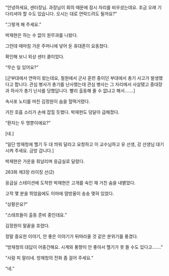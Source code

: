 “안녕하세요, 센터장님. 과장님이 회의 때문에 잠시 자리를 비우셨는데요. 조금 오래 기다리셔야 할 수도 있습니다. 오시는 대로 연락드려도 될까요?”

“그렇게 해 주세요.”

박재현은 하는 수 없이 원무과를 나왔다.

그런데 때마침 가운 주머니에 넣어 둔 휴대폰이 요동쳤다.

확인해 보니 외상 센터 콜이었다.

“무슨 일 있어요?”

[군부대에서 연락이 왔는데요, 철원에서 군사 훈련 중이던 부대에서 총기 사고가 발생했다고 합니다. 관심 병사가 총기를 난사했는데 관심 병사는 그 자리에서 사살됐고 중대장과 하사가 총기 난사를 당했답니다. 빨리 출동해 줄 수 없냐고 해서…….]

속사포 노티를 마친 김정원이 숨을 헐떡거렸다.

거친 호흡 소리가 손에 잡힐 듯했다. 박재현도 덩달아 급해졌다.

“환자는 두 명뿐이에요?”

[네.]

“일단 방재청에 헬기 두 대 띄워 달라고 요청하고 이 교수님하고 유 선생, 강 선생님 대기시켜 주세요. 금방 갑니다.]

박재현은 가운을 휘날리며 응급실로 달렸다.

263화 제3장 라이징 선(2)

응급실 스테이션에 도착한 박재현은 고개를 숙인 채 거친 숨을 내뱉었다.

고작 몇 분을 뛰었음에도 이마에 땀방울이 송송 맺혀 있었다.

“상황은요?”

“스태프들이 출동 준비 중인데요.”

김정원이 말끝을 흐렸다.

정말 중요한 이야기, 안 좋은 이야기가 뒤따라올 것 같은 분위기를 풍겼다.

“방재청의 대답이 어중간해요. 시계와 풍향이 안 좋아서 헬기가 못 뜰 수도 있다고…….”

“사람 피 말리네. 방재청의 전화 좀 걸어 주세요.”

“네.”
